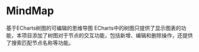 # MindMap
基于ECharts树图的可编辑的思维导图
ECharts中的树图只提供了显示图表的功能，本项目添加了树图对于节点的交互功能，包括新增、编辑和删除操作，还提供了搜索匹配节点名称等功能。
